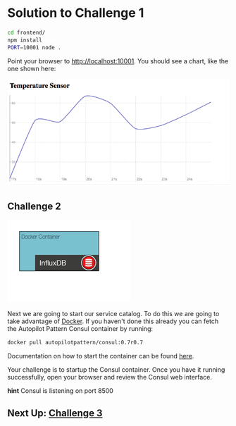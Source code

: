 # Solution to Challenge 1

```sh
cd frontend/
npm install
PORT=10001 node .
```

Point your browser to [http://localhost:10001](). You should see a chart, like the one shown here:

![image](../images/frontend.png)

## Challenge 2

![image](../images/challenge2.png)

Next we are going to start our service catalog. To do this we are going to take advantage of [Docker](https://docs.docker.com/engine/installation/). If you haven't done this already you can fetch the Autopilot Pattern Consul container by running:

```sh
docker pull autopilotpattern/consul:0.7r0.7
```

Documentation on how to start the container can be found [here](https://hub.docker.com/r/autopilotpattern/consul/).

Your challenge is to startup the Consul container. Once you have it running successfully, open your browser and review the Consul web interface.

__hint__ Consul is listening on port 8500


## Next Up: [Challenge 3](../challenge3/README.md)
